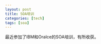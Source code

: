 ```yaml
---
layout: post
title: SOA培训
categories: [tech]
tags: [soa]
---
```


最近参加了IBM和Oralce的SOA培训，有所收获。